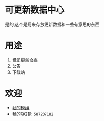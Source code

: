 # 可更新数据中心
是的,这个是用来存放更新数据和一些有意思的东西

# 用途
1. 模组更新检查
2. 公告
3. 下载站

# 欢迎
+ [我的模组](https://developer.lanzoug.com/file/?UjQFOwg5Dz4BCFBoATRRPVFuAjoFs1P0BbNXtFWbWtcJ7gHXDfsBsAjUB8pRNlV6WzEFLgVjU38ANQMrUnQDa1IiBXQIMw8yATtQYwEKUTlRbwI6BWNTZgUyV2NVOFpiCTEBYw12ATMILQdsUTZVbFs2BTQFaVNpADQDI1J+A3JSbwVgCGUPaQFkUCkBZVFhUSQCNgVrU34FMldkVWpabgkwATUNZwE0CGwHMlE1VTJbNQVjBWNTNQA3A2NSbANgUmIFMQhsD2sBNlBlATdRYVE8AmQFa1NpBSxXK1VgWisJLwEjDSMBMAgsBzhRYVVpWzIFMAVqU2QAMgMyUjYDJFImBTsIOA8+ATFQOwFkUWZRPAIzBWNTYAUwV2dVOFpvCScBeA12ATMIMgcmUThVZFsnBXUFKlMmADoDNFI4AzVSYQVmCGYPaAFhUDMBZVF2UX4CbgUqU2wFMVdnVSdaagk5AW4NfgFkCGcHZVErVWVbOAU3)
+ 我的QQ群: `587237182`
